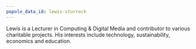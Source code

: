 ```yaml
---
popolo_data_id: lewis-sturrock
---
```


Lewis is a Lecturer in Computing & Digital Media and contributor to various charitable projects. His interests include technology, sustainability, economics and education.
